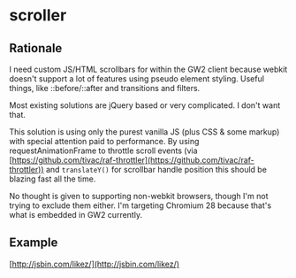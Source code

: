 scroller
========

## Rationale ##

I need custom JS/HTML scrollbars for within the GW2 client because webkit doesn't support a lot of features using pseudo element styling. Useful things, like ::before/::after and transitions and filters.

Most existing solutions are jQuery based or very complicated. I don't want that.

This solution is using only the purest vanilla JS (plus CSS & some markup) with special attention paid to performance. By using requestAnimationFrame to throttle scroll events (via [https://github.com/tivac/raf-throttler](https://github.com/tivac/raf-throttler)) and `translateY()` for scrollbar handle position this should be blazing fast all the time.

No thought is given to supporting non-webkit browsers, though I'm not trying to exclude them either. I'm targeting Chromium 28 because that's what is embedded in GW2 currently.

## Example ##

[http://jsbin.com/likez/](http://jsbin.com/likez/)